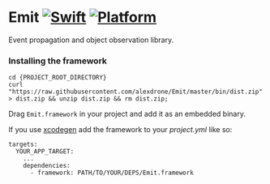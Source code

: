 

# Emit [![Swift](https://img.shields.io/badge/swift-4.2-orange.svg?style=flat)](#) [![Platform](https://img.shields.io/badge/platform-iOS|macOS-lightgrey.svg?style=flat)](#)
Event propagation and object observation library.

### Installing the framework

```
cd {PROJECT_ROOT_DIRECTORY}
curl "https://raw.githubusercontent.com/alexdrone/Emit/master/bin/dist.zip" > dist.zip && unzip dist.zip && rm dist.zip;
```

Drag `Emit.framework` in your project and add it as an embedded binary.

If you use [xcodegen]() add the framework to your *project.yml* like so:

```
targets:
  YOUR_APP_TARGET:
    ...
    dependencies:
      - framework: PATH/TO/YOUR/DEPS/Emit.framework
```
